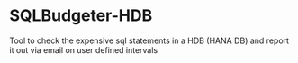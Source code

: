 # SQLBudgeter-HDB
Tool to check the expensive sql statements in a HDB (HANA DB) and report it out via email on user defined intervals

